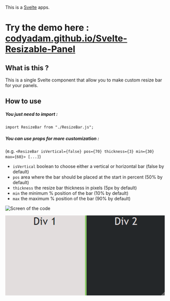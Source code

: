 This is a [Svelte](https://svelte.dev) apps.

# Try the demo here : [codyadam.github.io/Svelte-Resizable-Panel](https://codyadam.github.io/Svelte-Resizable-Panel/)

## What is this ?

This is a single Svelte component that allow you to make custom resize bar for your panels.

## How to use

##### You just need to import :

`import ResizeBar from "./ResizeBar.js";`

##### You can use props for more customization :

(e.g. `<ResizeBar isVertical={false} pos={70} thickness={3} min={30} max={60}> [...]`)

-   `isVertical` boolean to choose either a vertical or horizontal bar (false by default)
-   `pos` area where the bar should be placed at the start in percent (50% by default)
-   `thickness` the resize bar thickness in pixels (5px by default)
-   `min` the minimum % position of the bar (10% by default)
-   `max` the maximum % position of the bar (90% by default)

![Screen of the code](https://github.com/CodyAdam/Svelte-Resizable-Sanel/blob/master/ScreenCode.png?raw=true)

![Gif demo](https://github.com/CodyAdam/React-Resizable-Panel/blob/master/demo.gif?raw=true)
